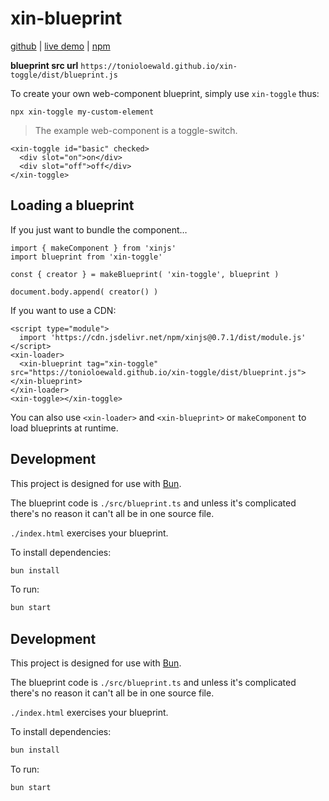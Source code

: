 # xin-blueprint

[github](https://github.com/tonioloewald/xin-toggle/) | [live demo](https://tonioloewald.github.io/xin-toggle/) | [npm](https://www.npmjs.com/package/xin-toggle)

**blueprint src url** `https://tonioloewald.github.io/xin-toggle/dist/blueprint.js`

To create your own web-component blueprint, simply use `xin-toggle` thus:

```
npx xin-toggle my-custom-element
```

> The example web-component is a toggle-switch.

```
<xin-toggle id="basic" checked>
  <div slot="on">on</div>
  <div slot="off">off</div>
</xin-toggle>
```

## Loading a blueprint

If you just want to bundle the component…

```
import { makeComponent } from 'xinjs'
import blueprint from 'xin-toggle'

const { creator } = makeBlueprint( 'xin-toggle', blueprint )

document.body.append( creator() )
```

If you want to use a CDN:

```
<script type="module">
  import 'https://cdn.jsdelivr.net/npm/xinjs@0.7.1/dist/module.js'
</script>
<xin-loader>
  <xin-blueprint tag="xin-toggle" src="https://tonioloewald.github.io/xin-toggle/dist/blueprint.js"></xin-blueprint>
</xin-loader>
<xin-toggle></xin-toggle>
```

You can also use `<xin-loader>` and `<xin-blueprint>` or `makeComponent` to load blueprints at runtime.

## Development

This project is designed for use with [Bun](https://bun.sh).

The blueprint code is `./src/blueprint.ts` and unless it's complicated there's no reason
it can't all be in one source file.

`./index.html` exercises your blueprint.

To install dependencies:

```bash
bun install
```

To run:

```bash
bun start
```

## Development

This project is designed for use with [Bun](https://bun.sh).

The blueprint code is `./src/blueprint.ts` and unless it's complicated there's no reason
it can't all be in one source file.

`./index.html` exercises your blueprint.

To install dependencies:

```bash
bun install
```

To run:

```bash
bun start
```
